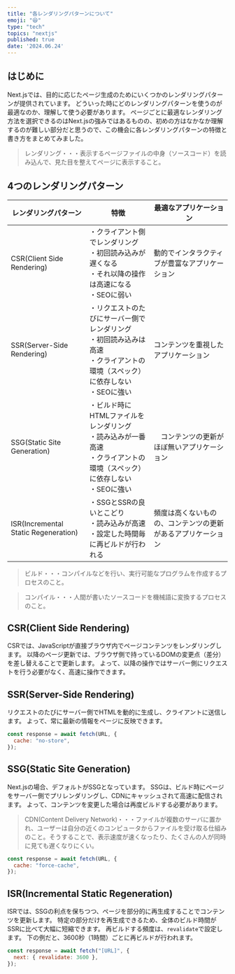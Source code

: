 ```yaml
---
title: "各レンダリングパターンについて"
emoji: "😆"
type: "tech"
topics: "nextjs"
published: true
date: '2024.06.24'
---
```


## はじめに

Next.jsでは、目的に応じたページ生成のためにいくつかのレンダリングパターンが提供されています。
どういった時にどのレンダリングパターンを使うのが最適なのか、理解して使う必要があります。
ページごとに最適なレンダリング方法を選択できるのはNext.jsの強みではあるものの、初めの方はなかなか理解するのが難しい部分だと思うので、この機会に各レンダリングパターンの特徴と書き方をまとめてみました。

>レンダリング・・・表示するページファイルの中身（ソースコード）を読み込んで、見た目を整えてページに表示すること。

## 4つのレンダリングパターン

| レンダリングパターン  | 特徴 | 最適なアプリケーション |
|-----------|---------|---------|
| CSR(Client Side Rendering)  | ・クライアント側でレンダリング<br>・初回読み込みが遅くなる<br>・それ以降の操作は高速になる<br>・SEOに弱い | 動的でインタラクティブが豊富なアプリケーション |
| SSR(Server-Side Rendering)  | ・リクエストのたびにサーバー側でレンダリング<br>・初回読み込みは高速<br>・クライアントの環境（スペック）に依存しない<br>・SEOに強い　| コンテンツを重視したアプリケーション |
| SSG(Static Site Generation)  | ・ビルド時にHTMLファイルをレンダリング<br>・読み込みが一番高速<br>・クライアントの環境（スペック）に依存しない<br>・SEOに強い　|　コンテンツの更新がほぼ無いアプリケーション |
| ISR(Incremental Static Regeneration)  | ・SSGとSSRの良いとこどり<br>・読み込みが高速<br>・設定した時間毎に再ビルドが行われる　| 頻度は高くないものの、コンテンツの更新があるアプリケーション　|

>ビルド・・・コンパイルなどを行い、実行可能なプログラムを作成するプロセスのこと。

>コンパイル・・・人間が書いたソースコードを機械語に変換するプロセスのこと。

## CSR(Client Side Rendering)

CSRでは、JavaScriptが直接ブラウザ内でページコンテンツをレンダリングします。
以降のページ更新では、ブラウザ側で持っているDOMの変更点（差分）を差し替えることで更新します。
よって、以降の操作ではサーバー側にリクエストを行う必要がなく、高速に操作できます。

## SSR(Server-Side Rendering)

リクエストのたびにサーバー側でHTMLを動的に生成し、クライアントに送信します。
よって、常に最新の情報をページに反映できます。

```jsx
const response = await fetch(URL, {
  cache: "no-store",
});
```

## SSG(Static Site Generation)

Next.jsの場合、デフォルトがSSGとなっています。
SSGは、ビルド時にページをサーバー側でプリレンダリングし、CDNにキャッシュされて高速に配信されます。
よって、コンテンツを変更した場合は再度ビルドする必要があります。

>CDN(Content Delivery Network)・・・ファイルが複数のサーバに置かれ、ユーザーは自分の近くのコンピュータからファイルを受け取る仕組みのこと。そうすることで、表示速度が速くなったり、たくさんの人が同時に見ても遅くなりにくい。

```jsx
const response = await fetch(URL, {
  cache: "force-cache",
});
```

## ISR(Incremental Static Regeneration)

ISRでは、SSGの利点を保ちつつ、ページを部分的に再生成することでコンテンツを更新します。
特定の部分だけを再生成できるため、全体のビルド時間がSSRに比べて大幅に短縮できます。
再ビルドする頻度は、`revalidate`で設定します。
下の例だと、3600秒（1時間）ごとに再ビルドが行われます。

```jsx
const response = await fetch("[URL]", {
  next: { revalidate: 3600 },
});
```